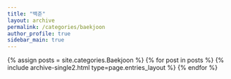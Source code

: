 ```yaml
---
title: "백준"
layout: archive
permalink: /categories/baekjoon
author_profile: true
sidebar_main: true
---
```


{% assign posts = site.categories.Baekjoon %}
{% for post in posts %} {% include archive-single2.html type=page.entries_layout %} {% endfor %}